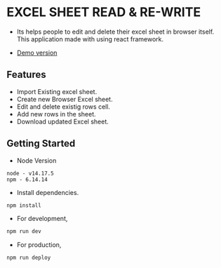 # EXCEL SHEET READ & RE-WRITE

- Its helps people to edit and delete their excel sheet in browser itself. This application made with using react framework.

- [Demo version](https://paalamugan.github.io/excel-sheet-react-table/)

## Features

- Import Existing excel sheet.
- Create new Browser Excel sheet.
- Edit and delete existig rows cell.
- Add new rows in the sheet.
- Download updated Excel sheet.

## Getting Started

- Node Version

```
node - v14.17.5
npm - 6.14.14
```

- Install dependencies.

```bash
npm install
```

- For development,

```bash
npm run dev
```

- For production,

```bash
npm run deploy
```
